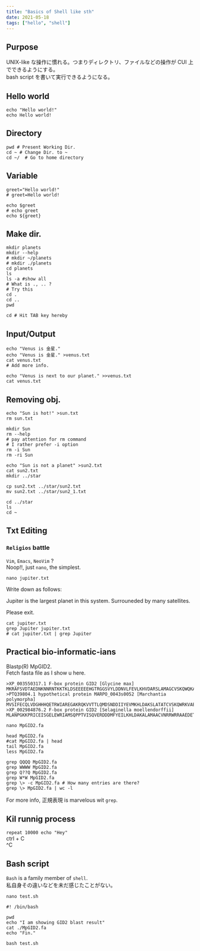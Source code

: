 ```yaml
---
title: "Basics of Shell like sth"
date: 2021-05-18
tags: ["hello", "shell"]
---
```


## Purpose  
UNIX-like な操作に慣れる。つまりディレクトリ、ファイルなどの操作が CUI 上でできるようにする。  
bash script を書いて実行できるようになる。  

## Hello world

```{shell}
echo "Hello world!"
echo Hello world!
```

## Directory  

```{shell}
pwd # Present Working Dir.
cd ~ # Change Dir. to ~
cd ~/  # Go to home directory
```

## Variable  

```{shell}
greet="Hello world!"
# greet=Hello world!

echo $greet
# echo greet
echo ${greet}
```

## Make dir.

```{shell}
mkdir planets
mkdir --help
# mkdir ~/planets
# mkdir ./planets
cd planets
ls
ls -a #show all
# What is ., .. ?
# Try this
cd .
cd ..
pwd

cd # Hit TAB key hereby
```
## Input/Output

```{shell}
echo "Venus is 金星."
echo "Venus is 金星." >venus.txt
cat venus.txt
# Add more info.

echo "Venus is next to our planet." >>venus.txt
cat venus.txt
```
## Removing obj.

```{shell}
echo "Sun is hot!" >sun.txt
rm sun.txt

mkdir Sun
rm --help
# pay attention for rm command
# I rather prefer -i option
rm -i Sun
rm -ri Sun

echo "Sun is not a planet" >sun2.txt
cat sun2.txt
mkdir ../star

cp sun2.txt ../star/sun2.txt
mv sun2.txt ../star/sun2_1.txt

cd ../star
ls
cd ~
```

## Txt Editing

### `Religios` battle
`Vim`, `Emacs`, `NeoVim` ?  
Noop!!, just `nano`, the simplest.

```{shell}
nano jupiter.txt
```
Write down as follows:  

Jupiter is the largest planet in this system.
Surrouneded by many satellites. 

Please exit.  

```{shell}
cat jupiter.txt
grep Jupiter jupiter.txt
# cat jupiter.txt | grep Jupiter
```

## Practical bio-informatic-ians  

Blastp(R) MpGID2.  
Fetch fasta file as I show u here. 

```{fasta}
>XP_003550317.1 F-box protein GID2 [Glycine max]
MKRAFSVDTAEDNKNNRNTKKTKLDSEEEEEHGTRGGSVYLDDNVLFEVLKHVDARSLAMAGCVSKQWQKAARDERLWELICTKQWANTGCGEQQLRSVVLALGGFRRLHALYLWPLSKPHAPSSSSSSSSWPAIPHVLRSKPRWGKDEVHLSLSLLSIRYYEKMNFLNTKKNT
>PTQ39804.1 hypothetical protein MARPO_0043s0052 [Marchantia polymorpha]
MVSIFECQLVDGHHHQETRWIAREGAKRQKVVTTLQMDSNDDIIYEVMKHLDAKSLATATCVSKQWRKVAEDESLWENVCIQHWPSPVARQKQLRSVVLALGGFRRLYVLCLRPLLARGRPQPQALPSSLKGAEESGEREWSKDEVHLSLSLFSIDCYERLGRRHMTPSSMKFLCKPSANLSIGAHRMLGLGQQQQSASNVR
>XP_002984876.2 F-box protein GID2 [Selaginella moellendorffii]
MLANPGKKPRICEISGELEWRIAMSQPPTVISQVERDDDMFYEILKHLDAKALAMAACVNRRWRRAAEDETLWENVCTINWSSASGASSQASQLRSVVLALGGFRRLYVLCLRPLLSRSSSVPAKASVQQQEKWSKDEVHLSLSLFSIDCYERLGRRYSNCHGSPLKLLCKSSRKADQRYLVPNAAAALELSGVN
```

```{shell}
nano MpGID2.fa
```

```{shell}
head MpGID2.fa
#cat MpGID2.fa | head
tail MpGID2.fa
less MpGID2.fa
```

```{shell}
grep QQQQ MpGID2.fa
grep WWWW MpGID2.fa
grep Q??Q MpGID2.fa
grep W*W MpGID2.fa
grep \> -c MpGID2.fa # How many entries are there? 
grep \> MpGID2.fa | wc -l
```

For more info, 正規表現 is marvelous wit `grep`.

## Kil runnig process

`repeat 10000 echo "Hey"`  
ctrl + C  
^C  

## Bash script

`Bash` is a family member of `shell`.  
私自身その違いなどを未だ感じたことがない。  

```{shell}
nano test.sh
```

```{shell}
#! /bin/bash

pwd 
echo "I am showing GID2 blast result"
cat ./MpGID2.fa
echo "Fin."
```

```{shell}
bash test.sh
```
